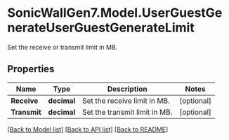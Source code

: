 # SonicWallGen7.Model.UserGuestGenerateUserGuestGenerateLimit
Set the receive or transmit limit in MB.

## Properties

Name | Type | Description | Notes
------------ | ------------- | ------------- | -------------
**Receive** | **decimal** | Set the receive limit in MB. | [optional] 
**Transmit** | **decimal** | Set the transmit limit in MB. | [optional] 

[[Back to Model list]](../README.md#documentation-for-models) [[Back to API list]](../README.md#documentation-for-api-endpoints) [[Back to README]](../README.md)

